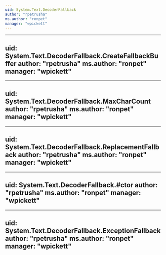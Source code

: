 ```yaml
---
uid: System.Text.DecoderFallback
author: "rpetrusha"
ms.author: "ronpet"
manager: "wpickett"
---
```


---
uid: System.Text.DecoderFallback.CreateFallbackBuffer
author: "rpetrusha"
ms.author: "ronpet"
manager: "wpickett"
---

---
uid: System.Text.DecoderFallback.MaxCharCount
author: "rpetrusha"
ms.author: "ronpet"
manager: "wpickett"
---

---
uid: System.Text.DecoderFallback.ReplacementFallback
author: "rpetrusha"
ms.author: "ronpet"
manager: "wpickett"
---

---
uid: System.Text.DecoderFallback.#ctor
author: "rpetrusha"
ms.author: "ronpet"
manager: "wpickett"
---

---
uid: System.Text.DecoderFallback.ExceptionFallback
author: "rpetrusha"
ms.author: "ronpet"
manager: "wpickett"
---
